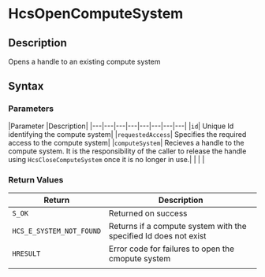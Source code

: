 # HcsOpenComputeSystem

## Description
Opens a handle to an existing compute system

## Syntax

### Parameters
|Parameter     |Description|
|---|---|---|---|---|---|---|---| 
|`id`| Unique Id identifying the compute system|
|`requestedAccess`| Specifies the required access to the compute system|
|`computeSystem`| Recieves a handle to the compute system. It is the responsibility of the caller to release the handle using `HcsCloseComputeSystem` once it is no longer in use.| 
|    |    | 



### Return Values
|Return | Description|
|---|---|
|`S_OK`|Returned on success|
|`HCS_E_SYSTEM_NOT_FOUND`|Returns if a compute system with the specified Id does not exist|
|`HRESULT`|Error code for failures to open the cmopute system|
|     |     |